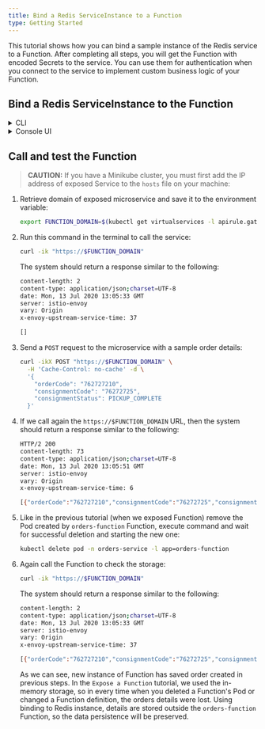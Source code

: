 ```yaml
---
title: Bind a Redis ServiceInstance to a Function
type: Getting Started
---
```


This tutorial shows how you can bind a sample instance of the Redis service to a Function. After completing all steps, you will get the Function with encoded Secrets to the service. You can use them for authentication when you connect to the service to implement custom business logic of your Function.

## Bind a Redis ServiceInstance to the Function

<div tabs name="bind-redis-to-function" group="bind-redis-to-function">
  <details>
  <summary label="cli">
  CLI
  </summary>

1. Create a ServiceBinding CR that points to the created Redis instance in previous tutorials in the **spec.instanceRef** field:

   ```yaml
   cat <<EOF | kubectl apply -f -
   apiVersion: servicecatalog.k8s.io/v1beta1
   kind: ServiceBinding
   metadata:
     name: orders-function
     namespace: orders-service
   spec:
     instanceRef:
       name: redis-instance
   EOF
   ```

2. Check if the ServiceBinding CR was created successfully. The last condition in the CR status should state `Ready True`:

   ```bash
   kubectl get servicebinding orders-function -n orders-service -o=jsonpath="{range .status.conditions[*]}{.type}{'\t'}{.status}{'\n'}{end}"
   ```

3. Create a ServiceBindingUsage CR:

   ```yaml
   cat <<EOF | kubectl apply -f -
   apiVersion: servicecatalog.kyma-project.io/v1alpha1
   kind: ServiceBindingUsage
   metadata:
     name: orders-function
     namespace: orders-service
   spec:
     serviceBindingRef:
       name: orders-function
     usedBy:
       kind: function
       name: orders-function
     parameters:
       envPrefix:
         name: "REDIS_"
   EOF
   ```

   - The **spec.serviceBindingRef** and **spec.usedBy** fields are required. **spec.serviceBindingRef** points to the ServiceBinding you have just created and **spec.usedBy** points to the `orders-function` Function. More specifically, **spec.usedBy** refers to the name of the Function and the cluster-specific [UsageKind CR](/components/service-catalog/#custom-resource-usage-kind) (`kind: function`) that defines how Secrets should be injected to `orders-function` Function when creating a ServiceBinding.

   - The **spec.parameters.envPrefix.name** field is optional. It adds a prefix to all environment variables injected in a Secret to the Function when creating a ServiceBinding. In our example, **envPrefix** is `REDIS_`, so all environmental variables will follow the `REDIS_{env}` naming pattern.

     > **TIP:** It is considered good practice to use **envPrefix**. In some cases, a Function must use several instances of a given ServiceClass. Prefixes allow you to distinguish between instances and make sure that one Secret does not overwrite another one.

4. Check if the ServiceBindingUsage CR was created successfully. The last condition in the CR status should state `Ready True`:

   ```bash
   kubectl get servicebindingusage orders-function -n orders-service -o=jsonpath="{range .status.conditions[*]}{.type}{'\t'}{.status}{'\n'}{end}"
   ```

5. If you want see the Secret details from the ServiceBinding execute:

    ```bash
    kubectl get secret orders-function -n orders-service -o go-template='{{range $k,$v := .data}}{{printf "%s: " $k}}{{if not $v}}{{$v}}{{else}}{{$v | base64decode}}{{end}}{{"\n"}}{{end}}'
    ```

    You should get a result similar to the following details:

    ```bash
    HOST: hb-redis-micro-0e965585-9699-443f-b987-38bc6af0e416-redis.orders-service.svc.cluster.local
    PORT: 6379
    REDIS_PASSWORD: 1tvDcINZvp
    ```

    > **NOTE:** In step 3, we defined **envPrefix** as `REDIS_`, so all variables will start with it. For example, the **PORT** variable will take the form of **REDIS_PORT**.

  </details>
  <details>
  <summary label="console-ui">
  Console UI
  </summary>

1. Go to the **Functions** view (under **Development** section) in the left navigation panel and select `orders-function` Function. 

2. Switch to **Configuration** tab, find **Service Bindings** section and select **Create Service Binding**.

3. Select from **Service Instance** dropdown list `redis-service` and enter in **Prefix for injected variables** form field `REDIS_`.

   > **NOTE:** The **Prefix for injected variables** field is optional. It adds a prefix to all environment variables injected in a Secret to the Function when creating a ServiceBinding. In our example, the prefix is set to `REDIS_`, so all environmental variables will follow the `REDIS_{ENVIRONMENT_VARIABLE}` naming pattern.

   > **TIP:** It is considered good practice to use prefixes for environment variables. In some cases, a Function must use several instances of a given ServiceClass. Prefixes allow you to distinguish between instances and make sure that one Secret does not overwrite another one.

4. Select **Create** to confirm changes.

5. If you switch to **Code** tab and find **Environment Variables** section, you should see `REDIS_PORT`, `REDIS_HOST` and `REDIS_REDIS_PASSWORD` items with the `Service Binding` type. It indicate, that environment variable is injected by ServiceBinding.

  </details>
</div>

## Call and test the Function

> **CAUTION:** If you have a Minikube cluster, you must first add the IP address of exposed Service to the `hosts` file on your machine:

1. Retrieve domain of exposed microservice and save it to the environment variable:

   ```bash
   export FUNCTION_DOMAIN=$(kubectl get virtualservices -l apirule.gateway.kyma-project.io/v1alpha1=orders-function.orders-service -n orders-service -o=jsonpath='{.items[*].spec.hosts[0]}')
   ```

2. Run this command in the terminal to call the service:

   ```bash
   curl -ik "https://$FUNCTION_DOMAIN"
   ```

   The system should return a response similar to the following:

   ```bash
   content-length: 2
   content-type: application/json;charset=UTF-8
   date: Mon, 13 Jul 2020 13:05:33 GMT
   server: istio-envoy
   vary: Origin
   x-envoy-upstream-service-time: 37

   []
   ```

3. Send a `POST` request to the microservice with a sample order details:

   ```bash
   curl -ikX POST "https://$FUNCTION_DOMAIN" \
     -H 'Cache-Control: no-cache' -d \
     '{
       "orderCode": "762727210",
       "consignmentCode": "76272725",
       "consignmentStatus": PICKUP_COMPLETE
     }'
   ```

4. If we call again the `https://$FUNCTION_DOMAIN` URL, then the system should return a response similar to the following:

   ```bash
   HTTP/2 200
   content-length: 73
   content-type: application/json;charset=UTF-8
   date: Mon, 13 Jul 2020 13:05:51 GMT
   server: istio-envoy
   vary: Origin
   x-envoy-upstream-service-time: 6

   [{"orderCode":"762727210","consignmentCode":"76272725","consignmentStatus":"PICKUP_COMPLETE"}]
   ```

5. Like in the previous tutorial (when we exposed Function) remove the Pod created by `orders-function` Function, execute command and wait for successful deletion and starting the new one:

   ```bash
   kubectl delete pod -n orders-service -l app=orders-function
   ```

6. Again call the Function to check the storage:

   ```bash
   curl -ik "https://$FUNCTION_DOMAIN"
   ```

   The system should return a response similar to the following:

   ```bash
   content-length: 2
   content-type: application/json;charset=UTF-8
   date: Mon, 13 Jul 2020 13:05:33 GMT
   server: istio-envoy
   vary: Origin
   x-envoy-upstream-service-time: 37

   [{"orderCode":"762727210","consignmentCode":"76272725","consignmentStatus":"PICKUP_COMPLETE"}]
   ```

   As we can see, new instance of Function has saved order created in previous steps. In the `Expose a Function` tutorial, we used the in-memory storage, so in every time when you deleted a Function's Pod or changed a Function definition, the orders details were lost. Using binding to Redis instance, details are stored outside the `orders-function` Function, so the data persistence will be preserved.